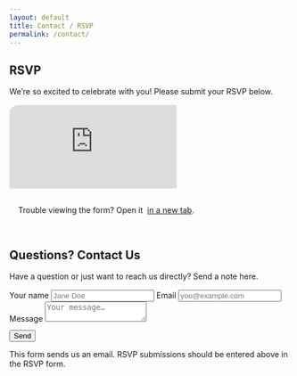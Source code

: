 ```yaml
---
layout: default
title: Contact / RSVP
permalink: /contact/
---
```


<!-- RSVP FIRST -->
<section class="section" id="rsvp">
  <div class="container">
    <h1 class="h1">RSVP</h1>
    <p class="lead">We’re so excited to celebrate with you! Please submit your RSVP below.</p>
    <div class="sr" style="margin-top:1rem">
      <div style="border:1px solid var(--border); border-radius:16px; overflow:hidden; box-shadow:var(--shadow)">
        <div class="embed" aria-label="RSVP form">
          <iframe
            src="https://docs.google.com/forms/d/e/1FAIpQLSdNE6NKOmxL61wZm46AnuzItsEjKasd5Vx7BgjToKH-JAA2Ng/viewform?embedded=true"
            frameborder="0" marginheight="0" marginwidth="0" loading="lazy">Loading…</iframe>
        </div>
        <div style="padding:1rem">
          <p class="subtle">Trouble viewing the form? Open it
            <a class="btn ghost" style="display:inline-flex; margin-left:.25rem" target="_blank" rel="noopener"
               href="https://docs.google.com/forms/d/e/1FAIpQLSdNE6NKOmxL61wZm46AnuzItsEjKasd5Vx7BgjToKH-JAA2Ng/viewform">in a new tab</a>.
          </p>
        </div>
      </div>
    </div>
  </div>
</section>

<!-- CONTACT SECOND -->
<section class="section" id="contact">
  <div class="container">
    <h2 class="h2">Questions? Contact Us</h2>
    <p class="lead">Have a question or just want to reach us directly? Send a note here.</p>
    <div class="sr" style="margin-top:1rem; max-width:720px">
      <form action="mailto:hello@SomethingGreen2026.com" method="post" enctype="text/plain">
        <label for="name">Your name</label>
        <input id="name" type="text" name="name" placeholder="Jane Doe" required>
        <label for="email">Email</label>
        <input id="email" type="email" name="email" placeholder="you@example.com" required>
        <label for="message">Message</label>
        <textarea id="message" name="message" placeholder="Your message…"></textarea>
        <div style="margin-top:.75rem"><button type="submit" class="btn-primary">Send</button></div>
      </form>
      <p class="subtle" style="margin-top:.75rem">This form sends us an email. RSVP submissions should be entered above in the RSVP form.</p>
    </div>
  </div>
</section>
